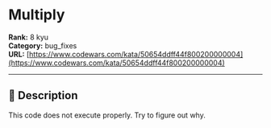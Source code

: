 # Multiply

**Rank:** 8 kyu  
**Category:** bug_fixes  
**URL:** [https://www.codewars.com/kata/50654ddff44f800200000004](https://www.codewars.com/kata/50654ddff44f800200000004)

---

## 📝 Description

This code does not execute properly. Try to figure out why.
